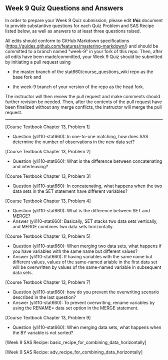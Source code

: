 
## Week 9 Quiz Questions and Answers

In order to prepare your Week 9 Quiz submission, please edit ***this*** document to provide substantive questions for each Quiz Problem and SAS Recipe listed below, as well as answers to at least three questions raised.

All edits should conform to GitHub Markdown specifications (https://guides.github.com/features/mastering-markdown/) and should be committed to a branch named "week-9" in your fork of this repo. Then, after all edits have been made/committed, your Week 9 Quiz should be submitted by initiating a pull request using

- the master branch of the stat660/course_questions_wiki repo as the base fork and

- the week-9 branch of your version of the repo as the head fork.

The instructor will then review the pull request and make comments should further revision be needed. Then, after the contents of the pull request have been finalized without any merge conflicts, the instructor will merge the pull request.



********************************************************************************



[Course Textbook Chapter 13, Problem 1]
* Question (yli110-stat660): In one-to-one matching, how does SAS determine the number of observations in the new data set?



[Course Textbook Chapter 13, Problem 2]
* Question (yli110-stat660): What is the difference between concatenating and interleaving?



[Course Textbook Chapter 13, Problem 3]
* Question (yli110-stat660): In concatenating, what happens when the two data sets in the SET statement have different variables?



[Course Textbook Chapter 13, Problem 4]
* Question (yli110-stat660): What is the difference between SET and MERGE?
* Answer (yli110-stat660): Basically, SET stacks two data sets vertically, and MERGE combines two data sets horizontally.



[Course Textbook Chapter 13, Problem 5]
* Question (yli110-stat660): When merging two data sets, what happens if you have variables with the same name but different values?
* Answer (yli110-stat660): If having variables with the same name but different values, values of the same-named ariable in the first data set will be overwritten by values of the same-named variable in subsequent data sets.



[Course Textbook Chapter 13, Problem 7]
* Question (yli110-stat660): how do you prevent the overwriting scenario described in the last question?
* Answer (yli110-stat660): To prevent overwriting, rename variables by using the RENAME= data set option in the MERGE statement.



[Course Textbook Chapter 13, Problem 9]
* Question (yli110-stat660): When merging data sets, what happens when the BY variable is not sorted?



[Week 9 SAS Recipe: basic_recipe_for_combining_data_horizontally]



[Week 9 SAS Recipe: adv_recipe_for_combining_data_horizontally]


